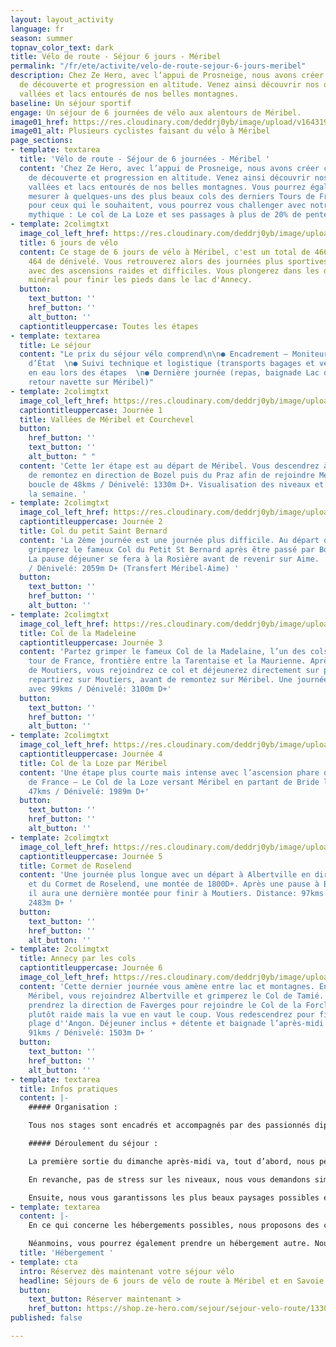 ```yaml
---
layout: layout_activity
language: fr
season: summer
topnav_color_text: dark
title: Vélo de route - Séjour 6 jours - Méribel
permalink: "/fr/ete/activite/velo-de-route-sejour-6-jours-meribel"
description: Chez Ze Hero, avec l’appui de Prosneige, nous avons créer ce séjour vélo
  de découverte et progression en altitude. Venez ainsi découvrir nos différentes
  vallées et lacs entourés de nos belles montagnes.
baseline: Un séjour sportif
engage: Un séjour de 6 journées de vélo aux alentours de Méribel.
image01_href: https://res.cloudinary.com/deddrj0yb/image/upload/v1643194410/website/V%C3%A9lo/sejour-velo-six-jours-meribel_qa2r7m.png
image01_alt: Plusieurs cyclistes faisant du vélo à Méribel
page_sections:
- template: textarea
  title: 'Vélo de route - Séjour de 6 journées - Méribel '
  content: 'Chez Ze Hero, avec l’appui de Prosneige, nous avons créer ce séjour vélo
    de découverte et progression en altitude. Venez ainsi découvrir nos différentes
    vallées et lacs entourés de nos belles montagnes. Vous pourrez également vous
    mesurer à quelques-uns des plus beaux cols des derniers Tours de France. Par ailleurs,
    pour ceux qui le souhaitent, vous pourrez vous challenger avec notre col devenu
    mythique : Le col de La Loze et ses passages à plus de 20% de pente.'
- template: 2colimgtxt
  image_col_left_href: https://res.cloudinary.com/deddrj0yb/image/upload/v1643194501/website/V%C3%A9lo/parcours-etoile_ubxtjh.png
  title: 6 jours de vélo
  content: Ce stage de 6 jours de vélo à Méribel, c'est un total de 466km avec 12
    464 de dénivelé. Vous retrouverez alors des journées plus sportives que d'autres
    avec des ascensions raides et difficiles. Vous plongerez dans les décors montagneux,
    minéral pour finir les pieds dans le lac d'Annecy.
  button:
    text_button: ''
    href_button: ''
    alt_button: ''
  captiontitleuppercase: Toutes les étapes
- template: textarea
  title: Le séjour
  content: "Le prix du séjour vélo comprend\n\n● Encadrement – Moniteurs diplômés
    d’État  \n● Suivi technique et logistique (transports bagages et vélos)  \n● Ravitaillement
    en eau lors des étapes  \n● Dernière journée (repas, baignade Lac d’Annecy et
    retour navette sur Méribel)"
- template: 2colimgtxt
  image_col_left_href: https://res.cloudinary.com/deddrj0yb/image/upload/v1643189945/website/V%C3%A9lo/collage1_fmakyp.png
  captiontitleuppercase: Journée 1
  title: Vallées de Méribel et Courchevel
  button:
    href_button: ''
    text_button: ''
    alt_button: " "
  content: 'Cette 1er étape est au départ de Méribel. Vous descendrez à Moutiers afin
    de remontez en direction de Bozel puis du Praz afin de rejoindre Méribel. Une
    boucle de 48kms / Dénivelé: 1330m D+. Visualisation des niveaux et lancement de
    la semaine. '
- template: 2colimgtxt
  image_col_left_href: https://res.cloudinary.com/deddrj0yb/image/upload/v1643189946/website/V%C3%A9lo/collage2_ilhebt.png
  captiontitleuppercase: Journée 2
  title: Col du petit Saint Bernard
  content: 'La 2ème journée est une journée plus difficile. Au départ d''Aime, vous
    grimperez le fameux Col du Petit St Bernard après être passé par Bourg St Maurice.
    La pause déjeuner se fera à la Rosière avant de revenir sur Aime.  Distance: 84kms
    / Dénivelé: 2059m D+ (Transfert Méribel-Aime) '
  button:
    text_button: ''
    href_button: ''
    alt_button: ''
- template: 2colimgtxt
  image_col_left_href: https://res.cloudinary.com/deddrj0yb/image/upload/v1643189946/website/V%C3%A9lo/collage3_vnw1tf.png
  title: Col de la Madeleine
  captiontitleuppercase: Journée 3
  content: 'Partez grimper le fameux Col de la Madelaine, l’un des cols connus du
    tour de France, frontière entre la Tarentaise et la Maurienne. Après un départ
    de Moutiers, vous rejoindrez ce col et déjeunerez directement sur place. Vous
    repartirez sur Moutiers, avant de remontez sur Méribel. Une journée difficile
    avec 99kms / Dénivelé: 3100m D+'
  button:
    text_button: ''
    href_button: ''
    alt_button: ''
- template: 2colimgtxt
  image_col_left_href: https://res.cloudinary.com/deddrj0yb/image/upload/v1643189946/website/V%C3%A9lo/collage4_vbcw2p.png
  captiontitleuppercase: Journée 4
  title: Col de la Loze par Méribel
  content: 'Une étape plus courte mais intense avec l’ascension phare du dernier Tour
    de France – Le Col de la Loze versant Méribel en partant de Bride les Bains:  Distance:
    47kms / Dénivelé: 1989m D+'
  button:
    text_button: ''
    href_button: ''
    alt_button: ''
- template: 2colimgtxt
  image_col_left_href: https://res.cloudinary.com/deddrj0yb/image/upload/v1643189946/website/V%C3%A9lo/collage5_ul9hd3.png
  captiontitleuppercase: Journée 5
  title: Cormet de Roselend
  content: 'Une journée plus longue avec un départ à Albertville en direction du Beaufortin
    et du Cormet de Roselend, une montée de 1800D+. Après une pause à Bourg St Maurice,
    il aura une dernière montée pour finir à Moutiers. Distance: 97kms / Dénivelé:
    2483m D+ '
  button:
    text_button: ''
    href_button: ''
    alt_button: ''
- template: 2colimgtxt
  title: Annecy par les cols
  captiontitleuppercase: Journée 6
  image_col_left_href: https://res.cloudinary.com/deddrj0yb/image/upload/v1643189946/website/V%C3%A9lo/collage6_wuyrnq.png
  content: 'Cette dernier journée vous amène entre lac et montagnes. En partant de
    Méribel, vous rejoindrez Albertville et grimperez le Col de Tamié. Ensuite, vous
    prendrez la direction de Faverges pour rejoindre le Col de la Forclaz qui sera
    plutôt raide mais la vue en vaut le coup. Vous redescendrez pour finir sur la
    plage d''Angon. Déjeuner inclus + détente et baignade l’après-midi. Distance:
    91kms / Dénivelé: 1503m D+ '
  button:
    text_button: ''
    href_button: ''
    alt_button: ''
- template: textarea
  title: Infos pratiques
  content: |-
    ##### Organisation :

    Tous nos stages sont encadrés et accompagnés par des passionnés diplômés d’état. Premièrement, nous nous occupons de vos transferts sur certaines étapes en véhicule. Ensuite, les suivis techniques et logistiques complets sont également réalisés chaque jour par nos véhicules. Enfin, les ravitaillements sont prévus sur chacun des parcours avec des paniers repas préparés le matin de chaque sortie, un entretien technique des vélos les soirs suivant les besoins de chacun, un briefing de chaque sortie la veille mais aussi un coaching individualisés suivant les attentes et progressions de chacun.

    ##### Déroulement du séjour :

    La première sortie du dimanche après-midi va, tout d’abord, nous permettre de nous connaître, de discuter des différentes attentes mais aussi des options qui s’offrent à nous sur la semaine en fonction des niveaux relevés et des conditions météorologiques.

    En revanche, pas de stress sur les niveaux, nous vous demandons simplement une expérience de vélo de route avec un peu de dénivelé et, également, d’arriver avec un foncier suffisant pour tenir physiquement sur 6 jours. Par exemple, nous recommandons un minimum de 1000 kms dans les jambes et 10.000 m de dénivelé avant de nous rejoindre. Lors de la première journée, nous verrons toutefois si il y a de grosses différences de niveaux et si nous devrons adapter les groupes et les sorties.

    Ensuite, nous vous garantissons les plus beaux paysages possibles et une belle ambiance pour que votre séjour soit le meilleur possible. Au programme des stages autour du lac d’Annecy, du Cormet de Roseland, Col du petit Saint Bernard, Col de la Madeleine… Des déjeuners tous ensemble avec des points de vue à couper le souffle. Suivant les sorties, vous aurez également des options bis plus ou moins difficiles afin d’être en phase avec vos attentes.
- template: textarea
  content: |-
    En ce qui concerne les hébergements possibles, nous proposons des chambres en chalet de standing : tarif à la chambre (1 à 2 personnes) avec des prix intéressants en période estivale notamment. Finalement, notre objectif est de passer un maximum de temps ensemble. C’est pour cela que nous souhaitons que nous puissions prendre les repas du soir ensemble et, ainsi, que nos discussions tournent autour de notre passion mais pas seulement.

    Néanmoins, vous pourrez également prendre un hébergement autre. Nous sommes alors là pour vous conseiller si vous souhaitez des appartements ou des prestations hôtelières précises.
  title: 'Hébergement '
- template: cta
  intro: Réservez dès maintenant votre séjour vélo
  headline: Séjours de 6 jours de vélo de route à Méribel et en Savoie
  button:
    text_button: Réserver maintenant >
    href_button: https://shop.ze-hero.com/sejour/sejour-velo-route/13306-sejour-meribel-en-velo-6-jours-activite-ze-hero
published: false

---
```

